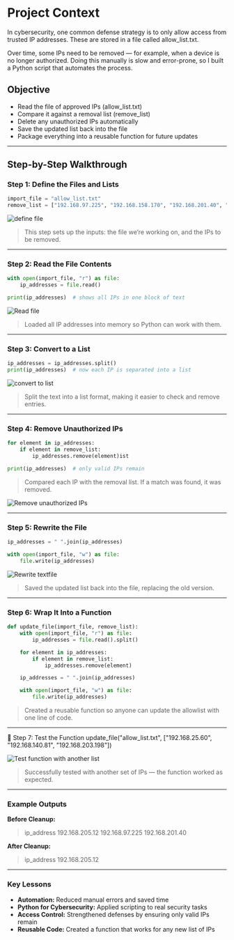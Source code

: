 # Project Context

In cybersecurity, one common defense strategy is to only allow access from trusted IP addresses. These are stored in a file called allow_list.txt.

Over time, some IPs need to be removed — for example, when a device is no longer authorized. Doing this manually is slow and error-prone, so I built a Python script that automates the process.

 ## Objective

- Read the file of approved IPs (allow_list.txt)
- Compare it against a removal list (remove_list)
- Delete any unauthorized IPs automatically
- Save the updated list back into the file
- Package everything into a reusable function for future updates

---

## Step-by-Step Walkthrough

### Step 1: Define the Files and Lists
```py
import_file = "allow_list.txt"  
remove_list = ["192.168.97.225", "192.168.158.170", "192.168.201.40", "192.168.58.57"]
```
![define file](Assign_file.png)

> This step sets up the inputs: the file we’re working on, and the IPs to be removed.

---

### Step 2: Read the File Contents
```py
with open(import_file, "r") as file:
    ip_addresses = file.read()

print(ip_addresses)  # shows all IPs in one block of text

```

![Read file](open_textfile.png)


> Loaded all IP addresses into memory so Python can work with them.

---

### Step 3: Convert to a List
```py
ip_addresses = ip_addresses.split()
print(ip_addresses)  # now each IP is separated into a list

```
![convert to list](change_to_list.png)

> Split the text into a list format, making it easier to check and remove entries.

---

### Step 4: Remove Unauthorized IPs
```py
for element in ip_addresses:
    if element in remove_list:
        ip_addresses.remove(element)ist

print(ip_addresses)  # only valid IPs remain

```

> Compared each IP with the removal list. If a match was found, it was removed.

![Remove unauthorized IPs](remove_IPs.png)

---

### Step 5: Rewrite the File
```py
ip_addresses = " ".join(ip_addresses)

with open(import_file, "w") as file:
    file.write(ip_addresses)
```

![Rewrite textfile](Rewrite_file_to_string.png)

> Saved the updated list back into the file, replacing the old version.

---

### Step 6: Wrap It Into a Function
```py
def update_file(import_file, remove_list):
    with open(import_file, "r") as file:
        ip_addresses = file.read().split()

    for element in ip_addresses:
        if element in remove_list:
            ip_addresses.remove(element)

    ip_addresses = " ".join(ip_addresses)

    with open(import_file, "w") as file:
        file.write(ip_addresses)
```


> Created a reusable function so anyone can update the allowlist with one line of code.

---

🔹 Step 7: Test the Function
update_file("allow_list.txt", ["192.168.25.60", "192.168.140.81", "192.168.203.198"])

![Test function with another list](test-function.png)

> Successfully tested with another set of IPs — the function worked as expected.

---

### Example Outputs

**Before Cleanup:**

> ip_address 192.168.205.12 192.168.97.225 192.168.201.40


**After Cleanup:**

> ip_address 192.168.205.12

---

### Key Lessons
- **Automation:** Reduced manual errors and saved time
- **Python for Cybersecurity:** Applied scripting to real security tasks
- **Access Control:** Strengthened defenses by ensuring only valid IPs remain
- **Reusable Code:** Created a function that works for any new list of IPs
